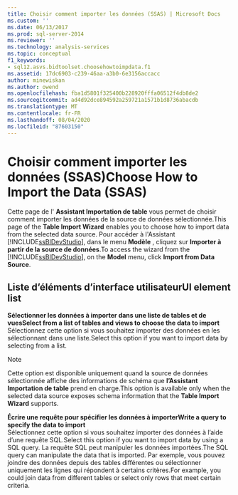 ```yaml
---
title: Choisir comment importer les données (SSAS) | Microsoft Docs
ms.custom: ''
ms.date: 06/13/2017
ms.prod: sql-server-2014
ms.reviewer: ''
ms.technology: analysis-services
ms.topic: conceptual
f1_keywords:
- sql12.asvs.bidtoolset.choosehowtoimpdata.f1
ms.assetid: 17dc6903-c239-46aa-a3b0-6e3156accacc
author: minewiskan
ms.author: owend
ms.openlocfilehash: fba1d5801f325400b228920fffa06512f4db8de2
ms.sourcegitcommit: ad4d92dce894592a259721a1571b1d8736abacdb
ms.translationtype: MT
ms.contentlocale: fr-FR
ms.lasthandoff: 08/04/2020
ms.locfileid: "87603150"
---
```

# <a name="choose-how-to-import-the-data-ssas"></a><span data-ttu-id="aaef2-102">Choisir comment importer les données (SSAS)</span><span class="sxs-lookup"><span data-stu-id="aaef2-102">Choose How to Import the Data (SSAS)</span></span>
  <span data-ttu-id="aaef2-103">Cette page de l' **Assistant Importation de table** vous permet de choisir comment importer les données de la source de données sélectionnée.</span><span class="sxs-lookup"><span data-stu-id="aaef2-103">This page of the **Table Import Wizard** enables you to choose how to import data from the selected data source.</span></span> <span data-ttu-id="aaef2-104">Pour accéder à l'Assistant [!INCLUDE[ssBIDevStudio](../includes/ssbidevstudio-md.md)], dans le menu **Modèle** , cliquez sur **Importer à partir de la source de données**.</span><span class="sxs-lookup"><span data-stu-id="aaef2-104">To access the wizard from the [!INCLUDE[ssBIDevStudio](../includes/ssbidevstudio-md.md)], on the **Model** menu, click **Import from Data Source**.</span></span>  
  
## <a name="ui-element-list"></a><span data-ttu-id="aaef2-105">Liste d’éléments d’interface utilisateur</span><span class="sxs-lookup"><span data-stu-id="aaef2-105">UI element list</span></span>  
 <span data-ttu-id="aaef2-106">**Sélectionner les données à importer dans une liste de tables et de vues**</span><span class="sxs-lookup"><span data-stu-id="aaef2-106">**Select from a list of tables and views to choose the data to import**</span></span>  
 <span data-ttu-id="aaef2-107">Sélectionnez cette option si vous souhaitez importer des données en les sélectionnant dans une liste.</span><span class="sxs-lookup"><span data-stu-id="aaef2-107">Select this option if you want to import data by selecting from a list.</span></span>  
  
> [!NOTE]  
>  <span data-ttu-id="aaef2-108">Cette option est disponible uniquement quand la source de données sélectionnée affiche des informations de schéma que **l’Assistant Importation de table** prend en charge.</span><span class="sxs-lookup"><span data-stu-id="aaef2-108">This option is available only when the selected data source exposes schema information that the **Table Import Wizard** supports.</span></span>  
  
 <span data-ttu-id="aaef2-109">**Écrire une requête pour spécifier les données à importer**</span><span class="sxs-lookup"><span data-stu-id="aaef2-109">**Write a query to specify the data to import**</span></span>  
 <span data-ttu-id="aaef2-110">Sélectionnez cette option si vous souhaitez importer des données à l’aide d’une requête SQL.</span><span class="sxs-lookup"><span data-stu-id="aaef2-110">Select this option if you want to import data by using a SQL query.</span></span> <span data-ttu-id="aaef2-111">La requête SQL peut manipuler les données importées.</span><span class="sxs-lookup"><span data-stu-id="aaef2-111">The SQL query can manipulate the data that is imported.</span></span> <span data-ttu-id="aaef2-112">Par exemple, vous pouvez joindre des données depuis des tables différentes ou sélectionner uniquement les lignes qui répondent à certains critères.</span><span class="sxs-lookup"><span data-stu-id="aaef2-112">For example, you could join data from different tables or select only rows that meet certain criteria.</span></span>  
  
  
